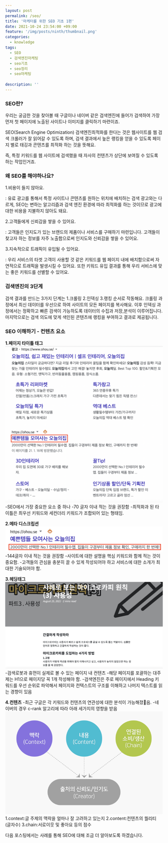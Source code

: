 ```yaml
---
layout: post
permalink: /seo/
title: '마케터를 위한 SEO 기초 1편'
date: 2021-10-24 23:54:00 +09:00
feature: '/img/posts/ninth/thumbnail.png'
categories:
  - knowledge
tags:
  - SEO
  - 검색엔진마케팅
  - seo기초
  - seo정리
  - seo마케팅

description: ''
---
```

### **SEO란?**

우리는 궁금한 것을 찾아볼 때 구글이나 네이버 같은 검색엔진에 들어가 검색하여 가장 먼저 첫 페이지에 노출된 사이트나 이미지를 클릭하기 마련이죠.

SEO(Search Engine Optimization) 검색엔진최적화를 한다는 것은 웹사이트를 웹 검색 크롤러가 잘 읽어갈 수 있도록 하며, 검색 결과에서 높은 랭킹을 얻을 수 있도록 페이지 별로 태깅과 콘텐츠를 최적화 하는 것을 뜻해요.

즉, 특정 키워드를 웹 사이트에 검색했을 때 자사의 컨텐츠가 상단에 보여질 수 있도록 하는 작업인거죠.


### **왜 SEO를 해야하나요?**

1.비용이 들지 않아요.

: 유료 광고를 통해서 특정 사이트나 콘텐츠를 원하는 위치에 배치하는 검색 광고와는 다르게, SEO는 변하는 알고리즘과 검색 엔진 환경에 따라 최적화를 하는 것이므로 광고에 대한 비용을 지불하지 않아도 돼요.

2.고객들에게 신뢰감을 쌓을 수 있어요.

: 고객들은 인지도가 있는 브랜드의 제품이나 서비스를 구매하기 마련입니다. 고객들이 찾고자 하는 정보를 자주 노출함으로써 인지도와 신뢰감을 쌓을 수 있어요.

3.지속적으로 트래픽이 유입될 수 있어요.

: 우리 서비스의 타겟 고객이 사용할 것 같은 키워드를 웹 페이지 내에 배치함으로써 자연적으로 트래픽을 발생시킬 수 있어요. 또한 키워드 유입 결과를 통해 우리 서비스에 맞는 좋은 키워드를 선별할 수 있어요.


### **검색엔진의 3단계**

검색 결과를 만드는 3가지 단계는 1.크롤링 2.인덱싱 3.랭킹 순서로 작동해요.
크롤링 과정에서 최신 데이터를 우선으로 하여 사이트의 모든 페이지를 복사해요. 이후 인덱싱 과정에서는 정확하고 빠른 검색이 가능하도록 데이터의 수집과 저장,분석이 이루어집니다.마지막으로는 검색 의도에 맞게 색인된 콘텐츠에 랭킹을 부여하고 결과로 제공됩니다.

### **SEO 이해하기 - 컨텐츠 요소**
**1.페이지 타이틀 태그**
![sum](/img/posts/ninth/house_seo.png)
-SEO에서 가장 중요한 요소 중 하나
-70 글자 이내 적는 것을 권장함
-최적화과 된 타이틀은 최우선 키워드와 세컨더리 키워드가 조합되어 있는 형태임.

**2.메타 디스크립션**
![sum](/img/posts/ninth/house_meta.png)
-144글자 이내 적는 것을 권장함
-사이트에 대한 설명을 핵심 키워드와 함께 적는 것이 중요함.
-고객들의 관심을 충분히 끌 수 있게 작성되어야 하고 서비스에 대한 소개가 최대한 기술되어야 함.

**3.헤딩태그**
![sum](/img/posts/ninth/heading.png)
-검색로봇과 휴먼이 실제로 볼 수 있는 페이지 내 컨텐츠
-해당 페이지를 포괄하는 대주제는 H1으로 페이지당 꼭 1개 작성해야 함.
-검색엔진은 주로 페이지에서 Heading 키워드를 우선 순위로 파악해서 페이지와 컨텍스트의 구조를 이해하고 나머지 텍스트를 읽는 경향이 있음

**4.컨텐츠**
-최근 구글은 각 키워드와 컨텐츠의 연관성에 대한 분석이 가능해졌음.
-네이버의 경우 c-rank 알고리에 따라 아래 세가지의 영향을 받음
![sum](/img/posts/ninth/crank.png)
1.context:글 주제의 맥락을 얼마나 잘 고려하고 있는지
2.content:컨텐츠의 퀄리티 (글자수)
3.chain:서로이웃 및 좋아요 등의 점수


다음 포스팅에서는 사례를 통해 SEO에 대해 조금 더 알아보도록 하겠습니다.
